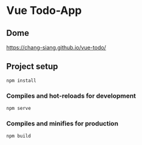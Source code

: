 # Vue Todo-App

## Dome
https://chang-siang.github.io/vue-todo/

## Project setup
```
npm install
```

### Compiles and hot-reloads for development
```
npm serve
```

### Compiles and minifies for production
```
npm build
```
